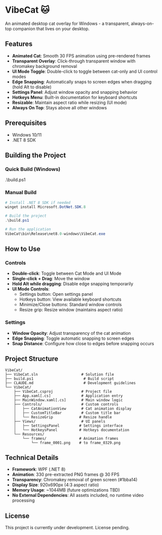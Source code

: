 # VibeCat 🐱

An animated desktop cat overlay for Windows - a transparent, always-on-top companion that lives on your desktop.

## Features

- **Animated Cat**: Smooth 30 FPS animation using pre-rendered frames
- **Transparent Overlay**: Click-through transparent window with chromakey background removal
- **UI Mode Toggle**: Double-click to toggle between cat-only and UI control modes
- **Edge Snapping**: Automatically snaps to screen edges when dragging (hold Alt to disable)
- **Settings Panel**: Adjust window opacity and snapping behavior
- **Hotkeys Menu**: Built-in documentation for keyboard shortcuts
- **Resizable**: Maintain aspect ratio while resizing (UI mode)
- **Always On Top**: Stays above all other windows

## Prerequisites

- Windows 10/11
- .NET 8 SDK

## Building the Project

### Quick Build (Windows)
.\build.ps1

### Manual Build
```powershell
# Install .NET 8 SDK if needed
winget install Microsoft.DotNet.SDK.8

# Build the project
.\build.ps1

# Run the application
VibeCat\bin\Release\net8.0-windows\VibeCat.exe
```

## How to Use

### Controls
- **Double-click**: Toggle between Cat Mode and UI Mode
- **Single-click + Drag**: Move the window
- **Hold Alt while dragging**: Disable edge snapping temporarily
- **UI Mode Controls**:
  - Settings button: Open settings panel
  - Hotkeys button: View available keyboard shortcuts
  - Minimize/Close buttons: Standard window controls
  - Resize grip: Resize window (maintains aspect ratio)

### Settings
- **Window Opacity**: Adjust transparency of the cat animation
- **Edge Snapping**: Toggle automatic snapping to screen edges
- **Snap Distance**: Configure how close to edges before snapping occurs

## Project Structure
```
VibeCat/
├── VibeCat.sln                    # Solution file
├── build.ps1                       # Build script
├── CLAUDE.md                       # Development guidelines
└── VibeCat/
    ├── VibeCat.csproj             # Project file
    ├── App.xaml[.cs]              # Application entry
    ├── MainWindow.xaml[.cs]       # Main window logic
    ├── Controls/                  # Custom controls
    │   ├── CatAnimationView       # Cat animation display
    │   ├── CustomTitleBar         # Custom title bar
    │   └── ResizeGrip            # Resize handle
    ├── Views/                     # UI panels
    │   ├── SettingsPanel         # Settings interface
    │   └── HotkeysPanel          # Hotkeys documentation
    └── Resources/
        └── frames/               # Animation frames
            └── frame_0001.png    # to frame_0329.png
```

## Technical Details

- **Framework**: WPF (.NET 8)
- **Animation**: 330 pre-extracted PNG frames @ 30 FPS
- **Transparency**: Chromakey removal of green screen (#1bba14)
- **Display Size**: 920x690px (4:3 aspect ratio)
- **Memory Usage**: ~1044MB (future optimizations TBD)
- **No External Dependencies**: All assets included, no runtime video processing

## License

This project is currently under development. License pending.